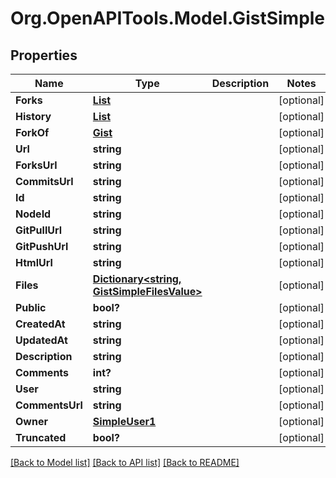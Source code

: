 # Org.OpenAPITools.Model.GistSimple

## Properties

Name | Type | Description | Notes
------------ | ------------- | ------------- | -------------
**Forks** | [**List<GistSimpleForksInner>**](GistSimpleForksInner.md) |  | [optional] 
**History** | [**List<GistHistory>**](GistHistory.md) |  | [optional] 
**ForkOf** | [**Gist**](Gist.md) |  | [optional] 
**Url** | **string** |  | [optional] 
**ForksUrl** | **string** |  | [optional] 
**CommitsUrl** | **string** |  | [optional] 
**Id** | **string** |  | [optional] 
**NodeId** | **string** |  | [optional] 
**GitPullUrl** | **string** |  | [optional] 
**GitPushUrl** | **string** |  | [optional] 
**HtmlUrl** | **string** |  | [optional] 
**Files** | [**Dictionary<string, GistSimpleFilesValue>**](GistSimpleFilesValue.md) |  | [optional] 
**Public** | **bool?** |  | [optional] 
**CreatedAt** | **string** |  | [optional] 
**UpdatedAt** | **string** |  | [optional] 
**Description** | **string** |  | [optional] 
**Comments** | **int?** |  | [optional] 
**User** | **string** |  | [optional] 
**CommentsUrl** | **string** |  | [optional] 
**Owner** | [**SimpleUser1**](SimpleUser1.md) |  | [optional] 
**Truncated** | **bool?** |  | [optional] 

[[Back to Model list]](../README.md#documentation-for-models) [[Back to API list]](../README.md#documentation-for-api-endpoints) [[Back to README]](../README.md)

